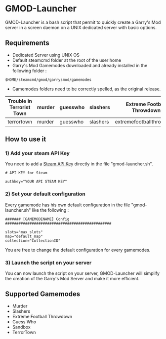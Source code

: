 # GMOD-Launcher

GMOD-Launcher is a bash script that permit to quickly create a Garry's Mod server in a screen daemon on a UNIX dedicated server with basic options.

## Requirements

* Dedicated Server using UNIX OS
* Default steamcmd folder at the root of the user home
* Garry's Mod Gamemodes downloaded and already installed in the following folder : 
```
$HOME/steamcmd/gmod/garrysmod/gamemodes
```
* Gamemodes folders need to be correctly spelled, as the original release.



| Trouble in Terrorist Town | murder   | guesswho | slashers | Extreme Football Throwdown | Sandbox |
| ------------------------- | -------- | -------- | -------- | -------------------------- | ------- |
| terrortown                | murder   | guesswho | slashers | extremefootballthrowdown   | sandbox |


## How to use it


### 1) Add your steam API Key

You need to add a [Steam API Key](https://steamcommunity.com/dev/apikey) directly in the file "gmod-launcher.sh".

```
# API KEY for Steam

authkey="YOUR API STEAM KEY"
```
### 2) Set your default configuration

Every gamemode has his own default configuration in the file "gmod-launcher.sh" like the following :
```
####### [GAMEMODENAME] Config ################################################

slots="max_slots"
map="default_map"
collection="CollectionID"
```

You are free to change the default configuration for every gamemodes.

### 3) Launch the script on your server

You can now launch the script on your server, GMOD-Launcher will simplify the creation of the Garry's Mod Server and make it more efficient.


## Supported Gamemodes

* Murder
* Slashers
* Extreme Football Throwdown
* Guess Who
* Sandbox
* TerrorTown
